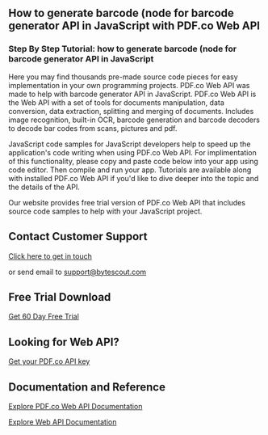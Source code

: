 ## How to generate barcode (node for barcode generator API in JavaScript with PDF.co Web API

### Step By Step Tutorial: how to generate barcode (node for barcode generator API in JavaScript

Here you may find thousands pre-made source code pieces for easy implementation in your own programming projects. PDF.co Web API was made to help with barcode generator API in JavaScript. PDF.co Web API is the Web API with a set of tools for documents manipulation, data conversion, data extraction, splitting and merging of documents. Includes image recognition, built-in OCR, barcode generation and barcode decoders to decode bar codes from scans, pictures and pdf.

JavaScript code samples for JavaScript developers help to speed up the application's code writing when using PDF.co Web API. For implimentation of this functionality, please copy and paste code below into your app using code editor. Then compile and run your app. Tutorials are available along with installed PDF.co Web API if you'd like to dive deeper into the topic and the details of the API.

Our website provides free trial version of PDF.co Web API that includes source code samples to help with your JavaScript project.

## Contact Customer Support

[Click here to get in touch](https://bytescout.zendesk.com/hc/en-us/requests/new?subject=PDF.co%20Web%20API%20Question)

or send email to [support@bytescout.com](mailto:support@bytescout.com?subject=PDF.co%20Web%20API%20Question) 

## Free Trial Download

[Get 60 Day Free Trial](https://bytescout.com/download/web-installer?utm_source=github-readme)

## Looking for Web API? 

[Get your PDF.co API key](https://pdf.co/documentation/api?utm_source=github-readme)

## Documentation and Reference

[Explore PDF.co Web API Documentation](https://bytescout.com/documentation/index.html?utm_source=github-readme)

[Explore Web API Documentation](https://pdf.co/documentation/api?utm_source=github-readme)